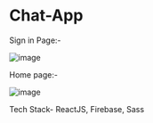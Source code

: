 # Chat-App


Sign in Page:-

![image](https://user-images.githubusercontent.com/85288007/211726036-50e68a5a-5c7d-4220-b147-b504785690c4.png)


Home page:-

![image](https://user-images.githubusercontent.com/85288007/211725975-22a05ccb-1886-45a7-9605-19dd4f092bb3.png)


Tech Stack- ReactJS, Firebase, Sass
